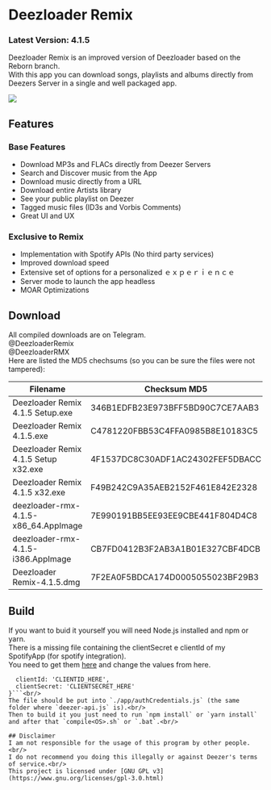 # Deezloader Remix
### Latest Version: 4.1.5
Deezloader Remix is an improved version of Deezloader based on the Reborn branch.<br/>
With this app you can download songs, playlists and albums directly from Deezers Server in a single and well packaged app.

![](https://i.imgur.com/7Qbvu1f.png)
## Features
### Base Features
* Download MP3s and FLACs directly from Deezer Servers
* Search and Discover music from the App
* Download music directly from a URL
* Download entire Artists library
* See your public playlist on Deezer
* Tagged music files (ID3s and Vorbis Comments)
* Great UI and UX

### Exclusive to Remix
* Implementation with Spotify APIs (No third party services)
* Improved download speed
* Extensive set of options for a personalized ｅｘｐｅｒｉｅｎｃｅ
* Server mode to launch the app headless
* MOAR Optimizations

## Download
All compiled downloads are on Telegram.<br>
@DeezloaderRemix<br>
@DeezloaderRMX<br>
Here are listed the MD5 chechsums (so you can be sure the files were not tampered):<br>

| Filename                             | Checksum MD5                     |
| ------------------------------------ | -------------------------------- |
| Deezloader Remix 4.1.5 Setup.exe     | 346B1EDFB23E973BFF5BD90C7CE7AAB3 |
| Deezloader Remix 4.1.5.exe           | C4781220FBB53C4FFA0985B8E10183C5 |
| Deezloader Remix 4.1.5 Setup x32.exe | 4F1537DC8C30ADF1AC24302FEF5DBACC |
| Deezloader Remix 4.1.5 x32.exe       | F49B242C9A35AEB2152F461E842E2328 |
| deezloader-rmx-4.1.5-x86_64.AppImage | 7E990191BB5EE93EE9CBE441F804D4C8 |
| deezloader-rmx-4.1.5-i386.AppImage   | CB7FD0412B3F2AB3A1B01E327CBF4DCB |
| Deezloader Remix-4.1.5.dmg           | 7F2EA0F5BDCA174D0005055023BF29B3 |

## Build
If you want to buid it yourself you will need Node.js installed and npm or yarn.<br/>
There is a missing file containing the clientSecret e clientId of my SpotifyApp (for spotify integration).<br/>
You need to get them [here](https://developer.spotify.com/dashboard/applications) and change the values from here.<br/>
```module.exports = {
  clientId: 'CLIENTID_HERE',
  clientSecret: 'CLIENTSECRET_HERE'
}```<br/>
The file should be put into `./app/authCredentials.js` (the same folder where `deezer-api.js` is).<br/>
Then to build it you just need to run `npm install` or `yarn install` and after that `compile<OS>.sh` or `.bat`.<br/>

## Disclaimer
I am not responsible for the usage of this program by other people.<br/>
I do not recommend you doing this illegally or against Deezer's terms of service.<br/>
This project is licensed under [GNU GPL v3](https://www.gnu.org/licenses/gpl-3.0.html)
